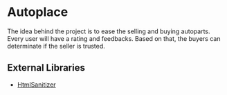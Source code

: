 # Autoplace

The idea behind the project is to ease the selling and buying autoparts.
Every user will have a rating and feedbacks. Based on that, the buyers can determinate if the seller is trusted.

## External Libraries
- [HtmlSanitizer](https://github.com/mganss/HtmlSanitizer)